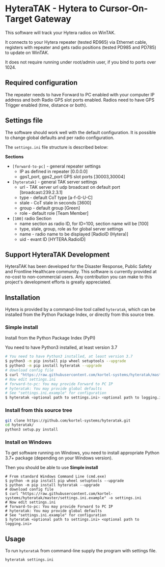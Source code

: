 # HyteraTAK - Hytera to Cursor-On-Target Gateway

This software will track your Hytera radios on WinTAK.

It connects to your Hytera repeater (tested RD965) via Ethernet cable, registers with repeater and gets radio positions (tested PD985 and PD785) to update on WinTAK.

It does not require running under root/admin user, if you bind to ports over 1024.

## Required configuration

The repeater needs to have Forward to PC enabled with your computer IP address and both Radio GPS slot ports enabled.
Radios need to have GPS Trigger enabled (time, distance or both).

## Settings file

The software should work well with the default configuration.
It is possible to change global defaults and per radio configuration.

The `settings.ini` file structure is described below:

**Sections**

* `[forward-to-pc]` - general repeater settings
    * IP as defined in repeater [0.0.0.0]
    * gps1_port, gps2_port GPS slot ports [30003,30004]
* `[hyteratak]` - general TAK server settings
    * url - TAK server url udp broadcast on default port [broadcast:239.2.3.1]
    * type - default CoT type [a-f-G-U-C]
    * stale - CoT stale in seconds [3600]
    * group - default group [Green]
    * role - default role [Team Member]
* `[100]` radio Section
    * name section as radio ID, for ID=100, section name will be [100]
    * type, stale, group, role as for global server settings
    * name - radio name to be displayed [RadioID (Hytera)]
    * uid - evant ID [HYTERA.RadioID]

## Support HyteraTAK Development

HyteraTAK has been developed for the Disaster Response, Public Safety and
Frontline Healthcare community. This software is currently provided at no-cost
to non-commercial users. Any contribution you can make to this project's development
efforts is greatly appreciated.

## Installation

Hytera is provided by a command-line tool called `hyteratak`, which can be installed 
from the Python Package Index, or directly from this source tree.

### Simple install

Install from the Python Package Index (PyPI)

You need to have Python3 installed, at least version 3.7

```bash
# You need to have Python3 installed, at least version 3.7
$ python3 -m pip install pip wheel setuptools --upgrade
$ python3 -m pip install hyteratak --upgrade
# download config file
$ curl "https://raw.githubusercontent.com/kortel-systems/hyteratak/master/settings.ini.example" -o settings.ini
# Now edit settings.ini
# forward-to-pc: You may provide Forward to PC IP
# hyteratak: You may provide global defaults
# See "settings.ini.example" for configuration
$ hyteratak <optional path to settings.ini> <optional path to logging.ini>
```

### Install from this source tree

```bash
git clone https://github.com/kortel-systems/hyteratak.git
cd hyteratak/
python3 setup.py install
```

### Install on Windows

To get software running on Windows, you need to install appropriate Python 3.7+ package (depending on your Windows version).

Then you should be able to use **Simple install**

```shell
# From standard Windows Command Line (cmd.exe)
$ python -m pip install pip wheel setuptools --upgrade
$ python -m pip install hyteratak --upgrade
# download config file
$ curl "https://raw.githubusercontent.com/kortel-systems/hyteratak/master/settings.ini.example" -o settings.ini
# Now edit settings.ini
# forward-to-pc: You may provide Forward to PC IP
# hyteratak: You may provide global defaults
# See "settings.ini.example" for configuration
$ hyteratak <optional path to settings.ini> <optional path to logging.ini>
```


## Usage

To run `hyteratak` from command-line supply the program with settings file.

```bash
hyteratak settings.ini
```
